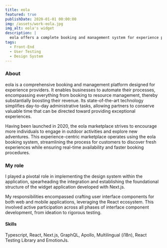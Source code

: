 ```yaml
---
title: eola
featured: true
publishDate: 2020-01-01 00:00:00
img: /assets/work-eola.jpg
img_alt: eola's widget
description: |
  eola offers a complete booking and management system for experience providers.
tags:
  - Front-End
  - User Testing
  - Design System
---
```


### About

eola is a comprehensive booking and management platform designed for experience providers. It enables businesses to automate their processes, encompassing everything from booking to resource management, thereby substantially boosting their revenue. Its state-of-the-art technology simplifies day-to-day administrative tasks, allowing partners to conserve valuable time that can be directed toward providing exceptional experiences.

Having been launched in 2020, the eola marketplace strives to encourage more individuals to engage in outdoor activities and explore new adventures. This experience-centric marketplace operates using the eola booking system, streamlining the process for customers to discover fresh experiences while ensuring real-time availability and faster booking procedures.

### My role

I played a pivotal role in implementing the design system within the application, spearheading the integration and establishing the foundational structure of the widget application developed with Next.js.

My responsibilities encompassed crafting user interface components for both web and mobile applications, leveraging the React ecosystem. This involved active participation across all phases of interface component development, from ideation to rigorous testing.

#### Skills

Typescript, React, Next.js, GraphQL, Apollo, Multilingual (i18n), React Testing Library and EmotionJs.
